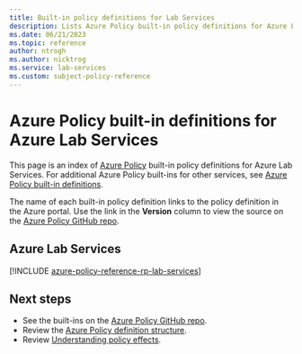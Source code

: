 ```yaml
---
title: Built-in policy definitions for Lab Services
description: Lists Azure Policy built-in policy definitions for Azure Lab Services. These built-in policy definitions provide common approaches to managing your Azure resources.
ms.date: 06/21/2023
ms.topic: reference
author: ntrogh
ms.author: nicktrog
ms.service: lab-services
ms.custom: subject-policy-reference
---
```

# Azure Policy built-in definitions for Azure Lab Services

This page is an index of [Azure Policy](../governance/policy/overview.md) built-in policy
definitions for Azure Lab Services. For additional Azure Policy built-ins for other services, see
[Azure Policy built-in definitions](../governance/policy/samples/built-in-policies.md).

The name of each built-in policy definition links to the policy definition in the Azure portal. Use
the link in the **Version** column to view the source on the
[Azure Policy GitHub repo](https://github.com/Azure/azure-policy).

## Azure Lab Services

[!INCLUDE [azure-policy-reference-rp-lab-services](../../includes/policy/reference/byrp/microsoft.labservices.md)]

## Next steps

- See the built-ins on the [Azure Policy GitHub repo](https://github.com/Azure/azure-policy).
- Review the [Azure Policy definition structure](../governance/policy/concepts/definition-structure.md).
- Review [Understanding policy effects](../governance/policy/concepts/effects.md).
